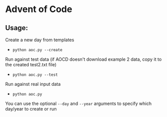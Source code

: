 # Advent of Code

## Usage:

Create a new day from templates

* `python aoc.py --create`

Run against test data (if AOCD doesn't download example 2 data, copy it to the created test2.txt file)

* `python aoc.py --test`

Run against real input data

* `python aoc.py`

You can use the optional `--day` and `--year` arguments to specify which day/year to create or run